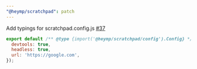 ```yaml
---
"@heymp/scratchpad": patch
---
```


Add typings for scratchpad.config.js [#37](https://github.com/heyMP/scratchpad/issues/37)

```js
export default /** @type {import('@heymp/scratchpad/config').Config} */ ({
  devtools: true,
  headless: true,
  url: 'https://google.com',
});
```
